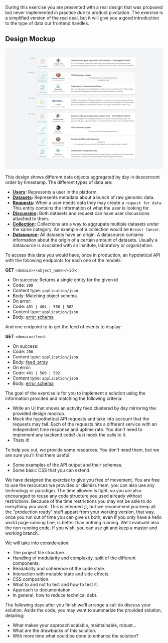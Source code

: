 
During this exercise you are presented with a real design that was proposed but never implemented in practice due to product pivotation. The exercise is a simplified version of the real deal, but it will give you a good introduction to the type of data our frontend handles.

## Design Mockup
![Design](design.jpg)

This design shows different data objects aggregated by day in descencent order by timestamp. The different types of data are:

- **[Users](schemas/user.schema.json):** Represents a user in the platform.
- **[Datasets](schemas/dataset.schema.json):** Represents metadata about a bunch of raw genomic data.
- **[Requests](schemas/request.schema.json):** When a user needs data they may create a `request for data`. This entity contains the information of what the user is looking for.
- **[Discussion](schemas/discussion.schema.json):** Both datasets and request can have user discussions attached to them.
- **[Collection](schemas/collection.schema.json):** Collections are a way to aggrupate multiple datasets under the same category. An example of a collection would be `Breast Cancer`.
- **[Datasource](schemas/datasource.schema.json):** All datasets have an origin. A datasource contains information about the origin of a certain amount of datasets. Usually a datasource is asociated with an institute, laboratory or organization.

To access this data you would have, once in production, an hypotetical API with the following endpoints for each one of the models:

**GET** `<domain>/<object_name>/<id>`:
 - On success: Returns a single entity for the given id
  - Code: `200`
  - Content type: `application/json`
  - Body: Matching object schema
 - On error:
  - Code: `401 | 404 | 500 | 502`
  - Content type: `application/json`
  - Body: [error schema](schemas/error.schema.json)

And one endpoint to to get the feed of events to display:

**GET** `<domain>/feed`:
 - On success: 
  - Code: `200`
  - Content type: `application/json`
  - Body: [feed_array](schemas/feed.schema.json)
 - On error:
  - Code: `401 | 500 | 502`
  - Content type: `application/json`
  - Body: [error schema](schemas/error.schema.json)


The goal of the exercise is for you to implement a solution using the information provided and matching the following criteria:
  - Write an UI that shows an activity feed clustered by day mirroring the provided design mockup.
  - Mock the hypothetical API requests and take into account that the requests may fail. Each of the requests hits a different service with an independent time response and uptime rate. You don't need to implement any backend code! Just mock the calls to it.
  - Thats it!

To help you out, we provide some resources. You don't need them, but we are sure you'll find them useful:
  - Some examples of the API output and their schemas.
  - Some basic CSS that you can extend.

We have designed the exercise to give you free of movement. You are free to use the resources we provided or dismiss them, you can also use any technology or paradigm. The time allowed is tight, so you are also encouraged to reuse any code structure you used already without restrictions.
Because of the time restrictions you may not be able to do everything you want. This is intended ;), but we recommend you keep all the "production ready" stuff appart from your working version, that way, once you run out of time you can give us both, even if you only have a hello world page running fine, is better than nothing running. We'll evaluate also the non running code. If you wish, you can use git and keep a master and working branch.

We will take into consideration:
 - The project file structure.
 - Handling of modularity and complexity, split of the different components.
 - Readability and coherence of the code style.
 - Interaction with mutable state and side effects.
 - CSS composition.
 - What to and not to test and how to test it.
 - Approach to documentation.
 - In general, how to reduce technical debt.

The following days after you finish we'll arrange a call do discuss your solution. Aside the code, you may want to summarize the provided solution, detailing:
- What makes your approach scalable, maintainable, robust...
- What are the drawbacks of this solution.
- With more time what could be done to enhance the solution?
